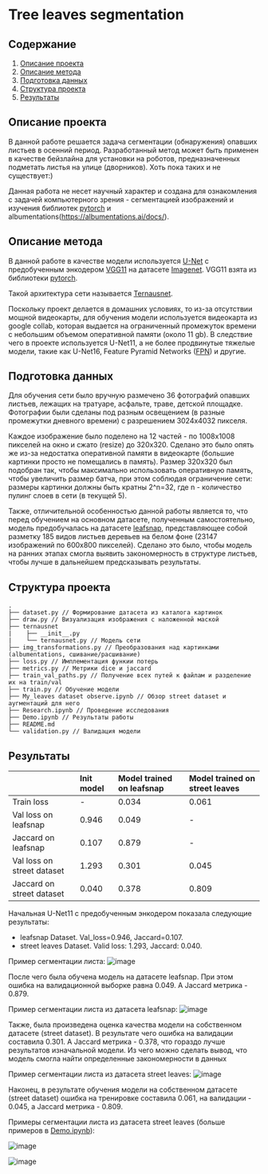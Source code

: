 # Tree leaves segmentation

## Содержание

1. [Описание проекта](#описание-проекта)
2. [Описание метода](#описание-метода)
3. [Подготовка данных](#подготовка-данных)
4. [Структура проекта](#структура-проекта)
5. [Результаты](#результаты)

## Описание проекта

В данной работе решается задача сегментации (обнаружения) опавших листьев в осенний период. Разработанный метод может быть применен в качестве бейзлайна для установки на роботов, предназначенных подметать листья на улице (дворников). Хоть пока таких и не существует:)

Данная работа не несет научный характер и создана для ознакомления с задачей компьютерного зрения - сегментацией изображений и изучения библиотек [pytorch](https://pytorch.org/docs/stable/index.html) и albumentations(https://albumentations.ai/docs/).

## Описание метода

В данной работе в качестве модели используется [U-Net](https://arxiv.org/abs/1505.04597) c предобученным энкодером [VGG11](https://arxiv.org/abs/1409.1556v6) на датасете [Imagenet](https://image-net.org/). VGG11 взята из библиотеки [pytorch](https://pytorch.org/vision/stable/models.html).

Такой архитектура сети называется [Ternausnet](https://arxiv.org/abs/1801.05746).

Поскольку проект делается в домашних условиях, то из-за отсутствии мощной видеокарты, для обучения модели используется видеокарта из google collab, которая выдается на ограниченный промежуток времени  с небольшим объемом оперативной памяти (около 11 gb). В следствие чего в проекте используется U-Net11, а не более продвинутые тяжелые модели, такие как U-Net16, Feature Pyramid Networks ([FPN](https://arxiv.org/pdf/1612.03144.pdf)) и другие.

## Подготовка данных

Для обучения сети было вручную размечено 36 фотографий опавших листьев, лежащих на тратуаре, асфальте, траве, детской площадке. Фотографии были сделаны под разным освещением (в разные промежутки дневного времени) с разрешением 3024x4032 пикселя.

Каждое изображение было поделено на 12 частей - по 1008x1008 пикселей на окно и сжато (resize) до 320x320. Сделано это было опять же из-за недостатка оперативной памяти в видеокарте (большие картинки просто не помещались в память). Размер 320x320 был подобран так, чтобы максимально использовать оперативную память, чтобы увеличить размер батча, при этом соблюдая ограничение сети: размеры картинки должны быть кратны 2^n=32, где n - количество пулинг слоев в сети (в текущей 5).

Также, отличительной особенностью данной работы является то, что перед обучением на основном датасете, полученным самостоятельно, модель предобучалась на датасете [leafsnap](http://leafsnap.com/dataset/), представляющее собой разметку 185 видов листьев деревьев на белом фоне (23147 изображений по 600x800 пикселей). Сделано это было, чтобы модель на ранних этапах смогла выявить закономерность в структуре листьев, чтобы лучше в дальнейшем предсказывать результаты.

## Структура проекта

```
.
├── dataset.py // Формирование датасета из каталога картинок
├── draw.py // Визуализация изображения с наложенной маской
├── ternausnet 
|    ├── __init__.py
|    └── ternausnet.py // Модель сети
├── img_transformations.py // Преобразования над картинками (albumentations, сшивание/расшивание)
├── loss.py // Имплементация функии потерь
├── metrics.py // Метрики dice и jaccard
├── train_val_paths.py // Получение всех путей к файлам и разделение их на train/val
├── train.py // Обучение модели
├── My_leaves dataset observe.ipynb // Обзор street dataset и аугментаций для него
├── Research.ipynb // Проведение исследования
├── Demo.ipynb // Результаты работы
├── README.md
└── validation.py // Валидация модели
```

## Результаты

| | Init model | Model trained on leafsnap  | Model trained on street leaves |
| :---- |:----|:----|:----|
| Train loss  | - | 0.034 | 0.061 |
| Val loss on leafsnap | 0.946 | 0.049 | - |
| Jaccard on leafsnap  | 0.107 | 0.879 | - |
| Val loss on street dataset | 1.293 | 0.301 | 0.045 |
| Jaccard on street dataset  | 0.040 | 0.378 | 0.809 |

Начальная U-Net11 с предобученным энкодером показала следующие результаты:
- leafsnap Dataset. Val_loss=0.946, Jaccard=0.107.
- street leaves Dataset. Valid loss: 1.293, Jaccard: 0.040.

Пример сегментации листа:
![image](https://user-images.githubusercontent.com/85474856/136532282-e05eb464-97d5-4dc7-bc24-2154e478b80c.png)

После чего была обучена модель на датасете leafsnap. При этом ошибка на валидационной выборке равна 0.049. А Jaccard метрика - 0.879.

Пример сегментации листа из датасета leafsnap:
![image](https://user-images.githubusercontent.com/85474856/136532692-8797f8c5-aa92-4b58-b179-dd895d0f1510.png)


Также, была произведена оценка качества модели на собственном датасете (street dataset).
В результате чего ошибка на валидации составила 0.301. А Jaccard метрика - 0.378, что гораздо лучше результатов изначальной модели. Из чего можно сделать вывод, что модель смогла найти определенные закономерности в данных

Пример сегментации листа из датасета street leaves:
![image](https://user-images.githubusercontent.com/85474856/136532726-384a13cb-a4de-4060-8023-b9e6cf12878e.png)


Наконец, в результате обучения модели на собственном датасете (street dataset) ошибка на тренировке составила 0.061, на валидации - 0.045, а Jaccard метрика - 0.809.

Примеры сегментации листа из датасета street leaves (больше примеров в [Demo.ipynb](https://github.com/ilyalyovwork/leaves/blob/main/research/Demo.ipynb)):

![image](https://user-images.githubusercontent.com/85474856/136532931-18fadc5f-0beb-4bab-882c-423933c57e40.png)

![image](https://user-images.githubusercontent.com/85474856/136532970-ec7cb534-e43a-40d7-87e9-c040cf7b5968.png)






